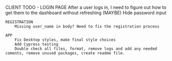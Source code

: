 CLIENT TODO -
    LOGIN PAGE
        After a user logs in, I need to figure out how to get them to the dashboard without refreshing
        (MAYBE) Hide password input

    REGISTRATION 
        Missing user_name in body? Need to fix the registration process

    APP
        Fix Desktop styles, make final style choices
        Add Cypress testing 
        Double check all files, format, remove logs and add any needed coments, remove unused packages, create readme file.
